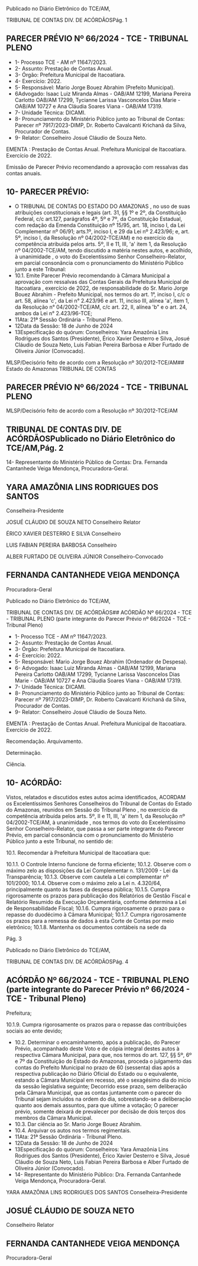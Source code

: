 Publicado  no  Diário  Eletrônico do TCE/AM,

TRIBUNAL DE CONTAS DIV. DE ACÓRDÃOSPág. 1

## PARECER PRÉVIO Nº 66/2024 - TCE - TRIBUNAL PLENO

- 1- Processo TCE - AM nº 11647/2023.
- 2- Assunto: Prestação de Contas Anual.
- 3- Órgão: Prefeitura Municipal de Itacoatiara.
- 4- Exercício: 2022.
- 5- Responsável: Mario Jorge Bouez Abrahim (Prefeito Municipal).
- 6Advogado: Isaac  Luiz  Miranda  Almas  -  OAB/AM  12199,  Mariana  Pereira  Carlotto  OAB/AM 17299, Tycianne Larissa Vasconcelos Dias Marie - OAB/AM 10727 e Ana Cláudia Soares Viana - OAB/AM 17319.
- 7- Unidade Técnica: DICAMI.
- 8- Pronunciamento  do  Ministério  Público  junto  ao  Tribunal  de  Contas: Parecer  nº 7917/2023-DIMP, Dr. Roberto Cavalcanti Krichanã da Silva, Procurador de Contas.
- 9- Relator: Conselheiro Josué Cláudio de Souza Neto.

EMENTA :  Prestação  de  Contas  Anual.    Prefeitura Municipal de Itacoatiara.  Exercício de 2022.

Emissão de Parecer Prévio recomendando a aprovação com ressalvas das contas anuais.

## 10-  PARECER PRÉVIO:

- O  TRIBUNAL  DE  CONTAS  DO  ESTADO  DO  AMAZONAS ,  no  uso  de  suas atribuições  constitucionais  e  legais  (art.  31,  §§  1º  e  2º,  da  Constituição  Federal,  c/c art.127,  parágrafos  4º,  5º  e  7º,  da  Constituição  Estadual,  com  redação  da  Emenda Constituição nº 15/95, art. 18, inciso I, da Lei Complementar nº 06/91; arts.1º, inciso I, e 29  da  Lei  nº  2.423/96;  e,  art.  5º,  inciso  I,  da  Resolução  nº  04/2002-TCE/AM)  e  no exercício da competência atribuída pelos arts. 5º, II e 11, III, 'a' item 1, da Resolução nº 04/2002-TCE/AM, tendo discutido a matéria nestes autos, e acolhido, à unanimidade , o voto  do  Excelentíssimo  Senhor  Conselheiro-Relator, em  parcial  consonância com  o pronunciamento do Ministério Público junto a este Tribunal:
- 10.1. Emite Parecer Prévio recomendando à Câmara Municipal a aprovação com ressalvas das Contas Gerais da Prefeitura Municipal de  Itacoatiara ,  exercício  de  2022,  de  responsabilidade  do Sr. Mario Jorge  Bouez  Abrahim -  Prefeito  Municipal,  nos  termos  do  art.  1°, inciso I, c/c o art. 58, alínea 'c', da Lei n° 2.423/96 e art. 11, inciso III, alínea  'a',  item  1,  da  Resolução  n°  04/2002-TCE/AM,  c/c  art.  22,  II, alínea 'b" e o art. 24, ambos da Lei n° 2.423/96-TCE;
- 11Ata: 21ª Sessão Ordinária - Tribunal Pleno.
- 12Data da Sessão: 18 de Junho de 2024
- 13Especificação  do  quórum: Conselheiros: Yara  Amazônia  Lins  Rodrigues  dos Santos (Presidente), Érico Xavier Desterro e Silva, Josué Cláudio de Souza Neto, Luis Fabian Pereira Barbosa e Alber Furtado de Oliveira Júnior (Convocado).

MLSP/Decisório feito de acordo com a Resolução nº 30/2012-TCE/AM## Estado do Amazonas TRIBUNAL DE CONTAS

## PARECER PRÉVIO Nº 66/2024 - TCE - TRIBUNAL PLENO

MLSP/Decisório feito de acordo com a Resolução nº 30/2012-TCE/AM

## TRIBUNAL DE CONTAS DIV. DE ACÓRDÃOSPublicado  no  Diário  Eletrônico do TCE/AM,Pág. 2

14-  Representante do Ministério Público de Contas: Dra. Fernanda Cantanhede Veiga Mendonça, Procuradora-Geral.

## YARA AMAZÔNIA LINS RODRIGUES DOS SANTOS

Conselheira-Presidente

JOSUÉ CLÁUDIO DE SOUZA NETO Conselheiro Relator

ÉRICO XAVIER DESTERRO E SILVA Conselheiro

LUIS FABIAN PEREIRA BARBOSA Conselheiro

ALBER FURTADO DE OLIVEIRA JÚNIOR Conselheiro-Convocado

## FERNANDA CANTANHEDE VEIGA MENDONÇA

Procuradora-Geral

Publicado  no  Diário  Eletrônico do TCE/AM,

TRIBUNAL DE CONTAS DIV. DE ACÓRDÃOS## ACÓRDÃO Nº 66/2024 - TCE - TRIBUNAL PLENO (parte integrante do Parecer Prévio nº 66/2024 - TCE - Tribunal Pleno)

- 1- Processo TCE - AM nº 11647/2023.
- 2- Assunto: Prestação de Contas Anual.
- 3- Órgão: Prefeitura Municipal de Itacoatiara.
- 4- Exercício: 2022.
- 5- Responsável: Mario Jorge Bouez Abrahim (Ordenador de Despesa).
- 6- Advogado: Isaac  Luiz  Miranda  Almas  -  OAB/AM  12199,  Mariana  Pereira  Carlotto  OAB/AM 17299, Tycianne Larissa Vasconcelos Dias  Marie  -  OAB/AM  10727  e  Ana Cláudia Soares Viana - OAB/AM 17319.
- 7- Unidade Técnica: DICAMI.
- 8- Pronunciamento  do  Ministério  Público  junto  ao  Tribunal  de  Contas: Parecer  nº 7917/2023-DIMP, Dr. Roberto Cavalcanti Krichanã da Silva, Procurador de Contas.
- 9- Relator: Conselheiro Josué Cláudio de Souza Neto.

EMENTA :  Prestação  de  Contas  Anual.    Prefeitura Municipal de Itacoatiara. Exercício de 2022.

Recomendação. Arquivamento.

Determinação.

Ciência.

## 10-  ACÓRDÃO:

Vistos, relatados e discutidos estes autos acima identificados, ACORDAM os Excelentíssimos Senhores Conselheiros do Tribunal de Contas do Estado do Amazonas, reunidos em Sessão do Tribunal Pleno , no exercício da competência atribuída pelos arts. 5º, II e 11, III, 'a' item 1, da Resolução nº 04/2002-TCE/AM, à unanimidade , nos termos do voto do Excelentíssimo Senhor Conselheiro-Relator, que passa a ser parte integrante do Parecer Prévio, em parcial consonância com o pronunciamento do Ministério Público junto a este Tribunal, no sentido de:

10.1. Recomendar à Prefeitura Municipal de Itacoatiara que:

10.1.1. O Controle Interno funcione de forma eficiente; 10.1.2. Observe  com  o  máximo  zelo  as  disposições  da  Lei Complementar n. 131/2009 - Lei da Transparência; 10.1.3. Observe com cautela a Lei complementar nº 101/2000; 10.1.4. Observe com o máximo zelo a Lei n. 4.320/64, principalmente quanto às fases da despesa pública; 10.1.5. Cumpra  rigorosamente  os  prazos  para  publicação  dos Relatórios de Gestão  Fiscal e Relatório Resumido  da Execução  Orçamentária, conforme  determina a Lei de Responsabilidade Fiscal; 10.1.6. Cumpra rigorosamente o prazo para o repasse do duodécimo à Câmara Municipal; 10.1.7. Cumpra  rigorosamente  os  prazos  para  a  remessa  de dados à esta Corte de Contas por meio eletrônico; 10.1.8. Mantenha os documentos contábeis na sede da

Pág. 3

Publicado  no  Diário  Eletrônico do TCE/AM,

TRIBUNAL DE CONTAS DIV. DE ACÓRDÃOSPág. 4

## ACÓRDÃO Nº 66/2024 - TCE - TRIBUNAL PLENO (parte integrante do Parecer Prévio nº 66/2024 - TCE - Tribunal Pleno)

Prefeitura;

10.1.9. Cumpra  rigorosamente  os  prazos  para  o  repasse  das contribuições sociais ao ente devido;

- 10.2. Determinar o encaminhamento, após a publicação, do Parecer Prévio, acompanhado deste Voto e de cópia integral destes autos à respectiva Câmara Municipal, para que, nos termos do art. 127, §§ 5º, 6º e 7º da Constituição do Estado do Amazonas, proceda o julgamento das contas do Prefeito Municipal no prazo de 60 (sessenta) dias após a respectiva publicação  no  Diário  Oficial  do  Estado  ou  o  equivalente,  estando  a Câmara  Municipal  em  recesso,  até  o  sexagésimo  dia  do  início  da sessão legislativa seguinte; Decorrido esse prazo, sem deliberação pela Câmara Municipal, que as contas juntamente com o parecer do Tribunal sejam incluídos na ordem do dia, sobrestando-se a deliberação quanto aos  demais  assuntos,  para  que  ultime  a  votação;  O  parecer  prévio, somente deixará de prevalecer por decisão de dois terços dos membros da Câmara Municipal.
- 10.3. Dar ciência ao Sr. Mario Jorge Bouez Abrahim.
- 10.4. Arquivar os autos nos termos regimentais.
- 11Ata: 21ª Sessão Ordinária - Tribunal Pleno.
- 12Data da Sessão: 18 de Junho de 2024
- 13Especificação  do  quórum: Conselheiros: Yara  Amazônia  Lins  Rodrigues  dos Santos (Presidente), Érico Xavier Desterro e Silva, Josué Cláudio de Souza Neto, Luis Fabian Pereira Barbosa e Alber Furtado de Oliveira Júnior (Convocado).
- 14-  Representante do Ministério Público: Dra. Fernanda Cantanhede Veiga Mendonça, Procuradora-Geral.

YARA AMAZÔNIA LINS RODRIGUES DOS SANTOS Conselheira-Presidente

## JOSUÉ CLÁUDIO DE SOUZA NETO

Conselheiro Relator

## FERNANDA CANTANHEDE VEIGA MENDONÇA

Procuradora-Geral
